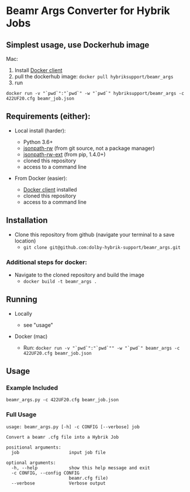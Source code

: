 # Beamr Args Converter for Hybrik Jobs

## Simplest usage, use Dockerhub image
Mac:
1) Install [Docker client](https://www.docker.com/products/docker-desktop)
2) pull the dockerhub image: `docker pull hybriksupport/beamr_args`
3) run
  ```
  docker run -v "`pwd`":"`pwd`" -w "`pwd`" hybriksupport/beamr_args -c 422UF20.cfg beamr_job.json
  ```



## Requirements (either):
* Local install (harder):
  * Python 3.6+
  * [jsonpath-rw](https://github.com/kennknowles/python-jsonpath-rw) (from git source, not a package manager)
  * [jsonpath-rw-ext](https://pypi.org/project/jsonpath-rw-ext/) (from pip, 1.4.0+)
  * cloned this repository
  * access to a command line

* From Docker (easier):
  * [Docker client](https://www.docker.com/products/docker-desktop) installed
  * cloned this repository
  * access to a command line

## Installation
* Clone this repository from github (navigate your terminal to a save location)
  * `git clone git@github.com:dolby-hybrik-support/beamr_args.git`

### Additional steps for docker:
* Navigate to the cloned repository and build the image
  * `docker build -t beamr_args .`

## Running
* Locally
  * see "usage"

* Docker (mac)
  * Run: ```docker run -v "`pwd`":"`pwd`"" -w "`pwd`" beamr_args -c 422UF20.cfg beamr_job.json```

## Usage
### Example Included
```
beamr_args.py -c 422UF20.cfg beamr_job.json
```


### Full Usage
```
usage: beamr_args.py [-h] -c CONFIG [--verbose] job

Convert a beamr .cfg file into a Hybrik Job

positional arguments:
  job                   input job file

optional arguments:
  -h, --help            show this help message and exit
  -c CONFIG, --config CONFIG
                        beamr.cfg file)
  --verbose             Verbose output
```
